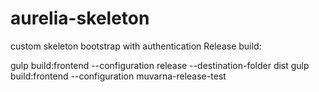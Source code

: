 # aurelia-skeleton
custom skeleton bootstrap with authentication
Release build:

gulp build:frontend --configuration release --destination-folder dist
gulp build:frontend --configuration muvarna-release-test